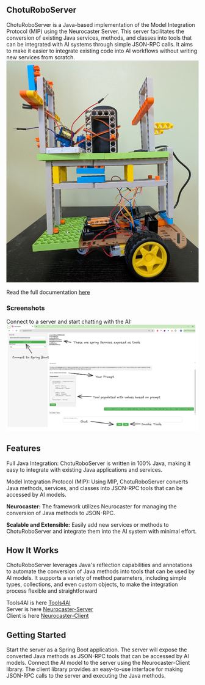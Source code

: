 ## ChotuRoboServer
ChotuRoboServer is a Java-based implementation of the Model Integration Protocol (MIP) using the Neurocaster Server. This server facilitates the conversion of existing Java services, methods, and classes into tools that can be integrated with AI systems through simple JSON-RPC calls. It aims to make it easier to integrate existing code into AI workflows without writing new services from scratch.  
![Chotu](Chotu.png)

Read the full documentation [here](https://medium.com/@visrow/model-context-protocol-alternative-spring-and-java-ai-tools-integration-10357d798f09)

### Screenshots
Connect to a server and start chatting with the AI:  
![Connect](screen.png)

## Features
Full Java Integration: ChotuRoboServer is written in 100% Java, making it easy to integrate with existing Java applications and services.

Model Integration Protocol (MIP): Using MIP, ChotuRoboServer converts Java methods, services, and classes into JSON-RPC tools that can be accessed by AI models.

**Neurocaster:** The framework utilizes Neurocaster for managing the conversion of Java methods to JSON-RPC.

**Scalable and Extensible:** Easily add new services or methods to ChotuRoboServer and integrate them into the AI system with minimal effort.

## How It Works
ChotuRoboServer leverages Java's reflection capabilities and annotations to automate the conversion of Java methods into tools that can be used by AI models. It supports a variety of method parameters, including simple types, collections, and even custom objects, to make the integration process flexible and straightforward

Tools4AI is here [Tools4AI](https://github.com/vishalmysore/Tools4AI)  
Server is here [Neurocaster-Server](https://github.com/vishalmysore/neurocaster-server)   
Client is here [Neurocaster-Client](https://github.com/vishalmysore/neurocaster-client)

## Getting Started

Start the server as a Spring Boot application. The server will expose the converted Java methods as JSON-RPC tools that can be accessed by AI models.
Connect the AI model to the server using the Neurocaster-Client library. The client library provides an easy-to-use interface for making JSON-RPC calls to the server and executing the Java methods.
